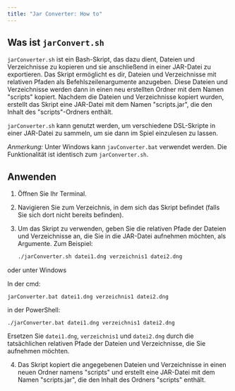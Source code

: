 ```yaml
---
title: "Jar Converter: How to"
---
```


## Was ist `jarConvert.sh`

`jarConverter.sh` ist ein Bash-Skript, das dazu dient, Dateien und Verzeichnisse zu kopieren und sie anschließend in einer JAR-Datei zu exportieren.
Das Skript ermöglicht es dir, Dateien und Verzeichnisse mit relativen Pfaden als Befehlszeilenargumente anzugeben.
Diese Dateien und Verzeichnisse werden dann in einen neu erstellten Ordner mit dem Namen "scripts" kopiert.
Nachdem die Dateien und Verzeichnisse kopiert wurden, erstellt das Skript eine JAR-Datei mit dem Namen "scripts.jar", die den Inhalt des "scripts"-Ordners enthält.

`jarConverter.sh` kann genutzt werden, um verschiedene DSL-Skripte in einer JAR-Datei zu sammeln, um sie dann im Spiel einzulesen zu lassen.

*Anmerkung:* Unter Windows kann `javConverter.bat` verwendet werden. Die Funktionalität ist identisch zum `jarConverter.sh`.
## Anwenden

1. Öffnen Sie Ihr Terminal.
2. Navigieren Sie zum Verzeichnis, in dem sich das Skript befindet (falls Sie sich dort nicht bereits befinden).
3. Um das Skript zu verwenden, geben Sie die relativen Pfade der Dateien und Verzeichnisse an, die Sie in die JAR-Datei aufnehmen möchten, als Argumente. Zum Beispiel:

   ```bash
   ./jarConverter.sh datei1.dng verzeichnis1 datei2.dng
   ```

oder unter Windows

   In der cmd: 
   ```batch
   jarConverter.bat datei1.dng verzeichnis1 datei2.dng
   ```
   in der PowerShell: 
   ```batch
   ./jarConverter.bat datei1.dng verzeichnis1 datei2.dng
   ```

   Ersetzen Sie `datei1.dng`, `verzeichnis1` und `datei2.dng` durch die tatsächlichen relativen Pfade der Dateien und Verzeichnisse, die Sie aufnehmen möchten.

4. Das Skript kopiert die angegebenen Dateien und Verzeichnisse in einen neuen Ordner namens "scripts" und erstellt eine JAR-Datei mit dem Namen "scripts.jar", die den Inhalt des Ordners "scripts" enthält.
